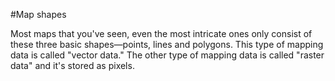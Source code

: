#Map shapes 

Most maps that you've seen, even the most intricate ones only consist of these three basic shapes—points, lines and polygons. This type of mapping data is called "vector data." The other type of mapping data is called "raster data" and it's stored as pixels. 
